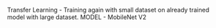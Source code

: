 Transfer Learning - Training again with small dataset on already trained model with large dataset.
MODEL - MobileNet V2
